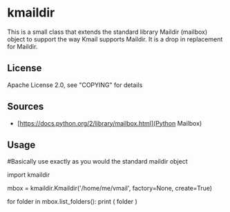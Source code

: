 # kmaildir

This is a small class that extends the standard library Maildir (mailbox) object to support the way Kmail supports Maildir.  It is a drop in replacement for Maildir.

## License
Apache License 2.0, see "COPYING" for details


## Sources
* [https://docs.python.org/2/library/mailbox.html](Python Mailbox)


## Usage

  #Basically use exactly as you would the standard maildir object

  import kmaildir

  mbox = kmaildir.Kmaildir('/home/me/vmail', factory=None, create=True)

  for folder in mbox.list_folders():
    print ( folder )
